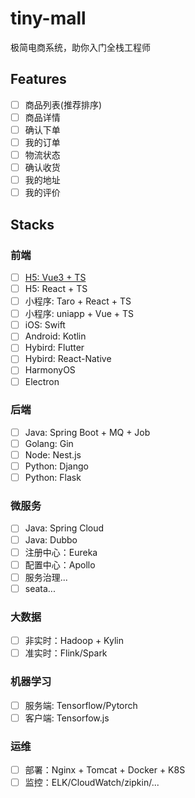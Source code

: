 # tiny-mall
极简电商系统，助你入门全栈工程师

## Features
- [ ] 商品列表(推荐排序)
- [ ] 商品详情
- [ ] 确认下单
- [ ] 我的订单
- [ ] 物流状态
- [ ] 确认收货
- [ ] 我的地址
- [ ] 我的评价

## Stacks
### 前端
- [ ] [H5: Vue3 + TS](h5-vue3)
- [ ] H5: React + TS
- [ ] 小程序: Taro + React + TS
- [ ] 小程序: uniapp + Vue + TS
- [ ] iOS: Swift
- [ ] Android: Kotlin
- [ ] Hybird: Flutter
- [ ] Hybird: React-Native
- [ ] HarmonyOS
- [ ] Electron
### 后端
- [ ] Java: Spring Boot + MQ + Job
- [ ] Golang: Gin
- [ ] Node: Nest.js
- [ ] Python: Django
- [ ] Python: Flask
### 微服务
- [ ] Java: Spring Cloud
- [ ] Java: Dubbo
- [ ] 注册中心：Eureka
- [ ] 配置中心：Apollo
- [ ] 服务治理...
- [ ] seata...
### 大数据
- [ ] 非实时：Hadoop + Kylin
- [ ] 准实时：Flink/Spark
### 机器学习
- [ ] 服务端: Tensorflow/Pytorch
- [ ] 客户端: Tensorfow.js
### 运维
- [ ] 部署：Nginx + Tomcat + Docker + K8S
- [ ] 监控：ELK/CloudWatch/zipkin/...
